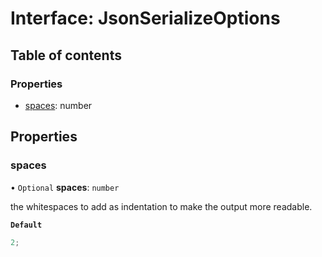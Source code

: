 # Interface: JsonSerializeOptions

## Table of contents

### Properties

- [spaces](../../devkit/documents/JsonSerializeOptions#spaces): number

## Properties

### spaces

• `Optional` **spaces**: `number`

the whitespaces to add as indentation to make the output more readable.

**`Default`**

```ts
2;
```
